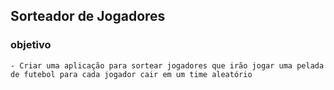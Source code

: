## Sorteador de Jogadores 
  ### objetivo
    - Criar uma aplicação para sortear jogadores que irão jogar uma pelada de futebol para cada jogador cair em um time aleatório

